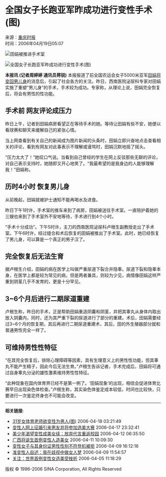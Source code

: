 # 全国女子长跑亚军昨成功进行变性手术(图)

来源：[重庆时报](http://www.sina.com.cn)  
时间：2006年04月19日05:07  

![田娟被推进手术室](http://image2.sina.com.cn/dy/31/U175P1T31D318F479DT20041130173047.jpg)

![全国女子长跑亚军昨成功进行变性手术(图)](http://image2.sina.com.cn/dy/s/2006-04-19/U868P1T1D9656702F21DT20060419050753.jpg)

**本报讯 (记者周婷婷 通讯员蒋锐)** 本报报道了前全国农运会女子5000米亚军[田娟将变回男儿身](http://news.sina.com.cn/s/2006-04-18/02338721338s.shtml)的消息后，引起了社会各方的关注。昨日，西南医院泌尿科专家对田娟实施了重塑“男儿身”的手术，手术较为成功。专家称，从理论上说，田娟完全恢复后，将会有男性的性功能。

## 手术前 网友评论成压力

昨日上午，记者到田娟病房看望正在等待手术的她。等待让田娟有些不安，她便以看球赛和聊天来缓解自己的紧张心情。

当上网查看到有关自己的新闻成为图片新闻的头条时，田娟立即兴奋地点击查看相关的评论，看到有网友对此事表示不理解或谩骂时，田娟沉默地摇了摇头。

“压力太大了！”她叹口气说。当看到自己曾经的学生在网上反驳那些无聊的评论，对自己表示支持时，她随即又开心地笑了。“我最希望的是我身边的人能够理解我！”田娟称。

## 历时4小时 恢复男儿身

从前晚起，田娟就被护士通知不能再喝水及进食。

昨日下午1时许，手术室的推车来到了病房，田娟被送往手术室。一直陪护着她的三嫂也来到了手术室外不安地等待，手术进行到4个小时。

“手术十分成功”。下午5时许，主刀的西南医院泌尿科卢根生副教授走出了手术室。下午6时许，经过缝合和术后恢复的田娟被推出了手术室。此时，她已经恢复了男儿身，可以算是一个真正的男子汉了。

## 完全恢复后无法生育

据卢根生介绍，田娟的病在医学上叫做严重尿道下裂合并隐睾。尿道下裂和隐睾本身，在医学上都是较为常见的病，但是两者兼具，则较为少见，病情像田娟这样严重到阴茎几乎不发育的，更是十分罕见。

## 3~6个月后进行二期尿道重建

卢根生称，昨日的手术，正是帮助田娟重造阴囊和阴茎，并把其睾丸从身体内取出放入阴囊内，同时，还为其严重下裂的尿道进行了部分的重建。术后，田娟需要经过3~6个月的恢复期，其后再进行二期尿道重建术，其后，田的外生殖器部分就和普通男性完全一样了。

## 可维持男性性特征

“在其完全恢复后，排除心理障碍等因素，具有生理意义上的男性性功能，但其睾丸不能产生精子，因此今后无法生育。”卢根生告诉记者，手术完成后，田娟将可通过自身睾丸分泌的雄性激素维持男性性特征。

“此种现象在国内体育界已经不是第一例了。‘田娟现象’的出现，相信会促进体育比赛早日出现染色体检查。”卢根生称，其实染色体鉴定成本较低，时间也比较快，只要进行一次鉴定终身也不可能会改变。

---

**相关链接**:

- [31岁女体育老师欲变性为男人(图)](http://news.sina.com.cn/s/2006-04-18/03219645115.shtml) 2006-04-18 03:21:49
- [变性人网上征婚引来男友并将参加选美大赛](http://news.sina.com.cn/s/2006-04-17/23329644132.shtml) 2006-04-17 23:32:41
- [美少年渴望变性成美女续：放弃代言重返校园](http://news.sina.com.cn/s/2006-04-12/06359594667.shtml) 2006-04-12 06:35:50
- [广西将诞生首例变性人造美女](http://news.sina.com.cn/s/p/2006-04-11/10099587459.shtml) 2006-04-11 10:09:30
- [变性女子与其身份证男性性别不符登机被拒](http://news.sina.com.cn/s/2006-04-09/16128653007s.shtml) 2006-04-09 16:12:16
- [准变性人自述：我在歧视中做女人梦](http://news.sina.com.cn/s/2006-04-09/11549571965.shtml) 2006-04-09 11:54:57
- [关注：世界首例变性女选美受挫折](http://news.sina.com.cn/c/2006-04-05/11189537612.shtml) 2006-04-05 11:18:29

版权 © 1996-2006 SINA Corporation, All Rights Reserved